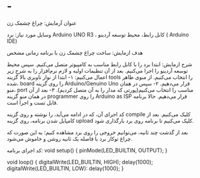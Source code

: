 # -
عنوان آزمایش: چراغ چشمک زن 

وسایل مورد نیاز: برد Arduino UNO R3 ، کابل رابط، محیط توسعه آردینو ( Arduino IDE)

هدف ازمایش: ساخت چراغ چشمک زن با برنامه زمانی مشخص

شرح ازمایش: ابتدا برد را با کابل رابط مناسب به کامپیوتر متصل می‌کنیم. سپس محیط توسعه آردینو را اجرا می‌کنیم. بعد از آن تنظیمات اولیه و لازم نرم‌افزار را به شرح زیر اعمال می‌کنیم:
۱- ابتدا از نوار ناوبری بالا گزینه tools را انتخاب می‌کنیم. از منوی ظاهر شده، board را روی گزینه Arduino/Genuino Uno قرار می‌دهیم.
۲- سپس در همان منو، port مناسب را انتخاب می‌کنیم(پورتی که مدار را به آن متصل کردیم).
۳- بعد از آن در همان منو گزینه programmer را روی Arduino as ISP قرار می‌دهیم.
حالا برنامه قابل تست و اجرا است.

کد اجرای آن، که در ادامه می‌آید، را نوشته و روی گزینه compile کلیک می‌کنیم.
بعد از کامپایل شدن برنامه، روی گزینه upload کلیک می‌کنیم تا برنامه روی برد بارگذاری شود.

بعد از گذشت چند ثانیه، می‌توانیم خروجی را روی برد مشاهده کنیم؛ به این صورت که چراغ توکار برد با فاصله یک ثانیه روشن و خاموش می‌شود.







کد اجرای برنامه:
void setup() {
	pinMode(LED_BUILTIN, OUTPUT);
}

void loop() {
	digitalWrite(LED_BUILTIN, HIGH);
	delay(1000);
	digitalWrite(LED_BUILTIN, LOW):
	delay(1000);
}
